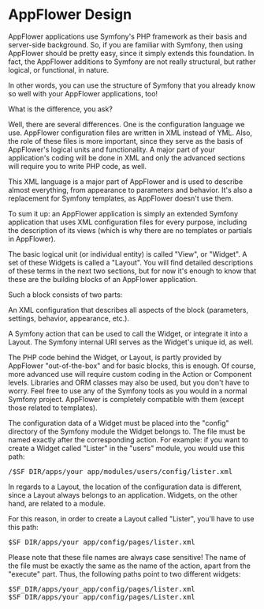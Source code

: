 # AppFlower Design
AppFlower applications use Symfony's PHP framework as their basis and server-side background. So, if you are familiar with Symfony, then using AppFlower should be pretty easy, since it simply extends this foundation. In fact, the AppFlower additions to Symfony are not really structural, but rather logical, or functional, in nature.

In other words, you can use the structure of Symfony that you already know so well with your AppFlower applications, too!

What is the difference, you ask?

Well, there are several differences. One is the configuration language we use. AppFlower configuration files are written in XML instead of YML. Also, the role of these files is more important, since they serve as the basis of AppFlower's logical units and functionality. A major part of your application's coding will be done in XML and only the advanced sections will require you to write PHP code, as well.

This XML language is a major part of AppFlower and is used to describe almost everything, from appearance to parameters and behavior. It's also a replacement for Symfony templates, as AppFlower doesn't use them.

To sum it up: an AppFlower application is simply an extended Symfony application that uses XML configuration files for every purpose, including the description of its views (which is why there are no templates or partials in AppFlower).

The basic logical unit (or individual entity) is called "View", or "Widget". A set of these Widgets is called a "Layout". You will find detailed descriptions of these terms in the next two sections, but for now it's enough to know that these are the building blocks of an AppFlower application.

Such a block consists of two parts:

An XML configuration that describes all aspects of the block (parameters, settings, behavior, appearance, etc.).

A Symfony action that can be used to call the Widget, or integrate it into a Layout. The Symfony internal URI serves as the Widget's unique id, as well.

The PHP code behind the Widget, or Layout, is partly provided by AppFlower "out-of-the-box" and for basic blocks, this is enough. Of course, more advanced use will require custom coding in the Action or Component levels. Libraries and ORM classes may also be used, but you don't have to worry. Feel free to use any of the Symfony tools as you would in a normal Symfony project. AppFlower is completely compatible with them (except those related to templates).

The configuration data of a Widget must be placed into the "config" directory of the Symfony module the Widget belongs to. The file must be named exactly after the corresponding action. For example: if you want to create a Widget called "Lister" in the "users" module, you would use this path:

<pre>
/$SF_DIR/apps/your_app/modules/users/config/lister.xml
</pre>

In regards to a Layout, the location of the configuration data is different, since a Layout always belongs to an application. Widgets, on the other hand, are related to a module.

For this reason, in order to create a Layout called "Lister", you'll have to use this path:

<pre>
$SF_DIR/apps/your_app/config/pages/lister.xml
</pre>

Please note that these file names are always case sensitive! The name of the file must be exactly the same as the name of the action, apart from the "execute" part. Thus, the following paths point to two different widgets:

<pre>
$SF_DIR/apps/your_app/config/pages/lister.xml
$SF_DIR/apps/your_app/config/pages/Lister.xml
</pre>